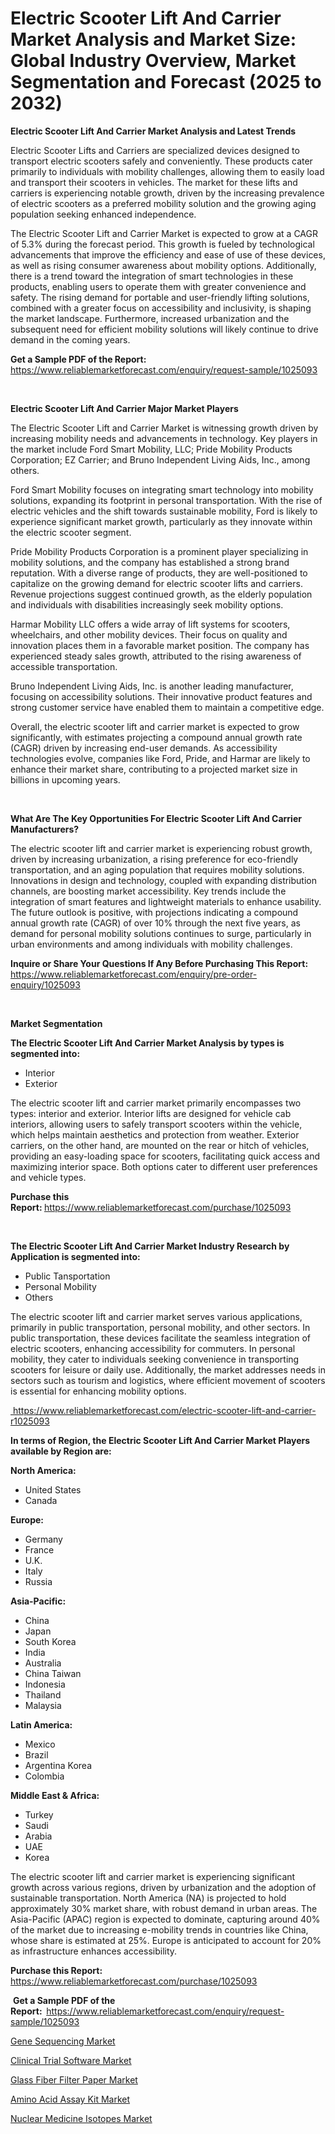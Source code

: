 <p><h1>Electric Scooter Lift And Carrier Market Analysis and Market Size: Global Industry Overview, Market Segmentation and Forecast (2025 to 2032)</h1></p><p><strong>Electric Scooter Lift And Carrier Market Analysis and Latest Trends</strong></p>
<p><p>Electric Scooter Lifts and Carriers are specialized devices designed to transport electric scooters safely and conveniently. These products cater primarily to individuals with mobility challenges, allowing them to easily load and transport their scooters in vehicles. The market for these lifts and carriers is experiencing notable growth, driven by the increasing prevalence of electric scooters as a preferred mobility solution and the growing aging population seeking enhanced independence.</p><p>The Electric Scooter Lift and Carrier Market is expected to grow at a CAGR of 5.3% during the forecast period. This growth is fueled by technological advancements that improve the efficiency and ease of use of these devices, as well as rising consumer awareness about mobility options. Additionally, there is a trend toward the integration of smart technologies in these products, enabling users to operate them with greater convenience and safety. The rising demand for portable and user-friendly lifting solutions, combined with a greater focus on accessibility and inclusivity, is shaping the market landscape. Furthermore, increased urbanization and the subsequent need for efficient mobility solutions will likely continue to drive demand in the coming years.</p></p>
<p><strong>Get a Sample PDF of the Report:&nbsp;</strong> <a href="https://www.reliablemarketforecast.com/enquiry/request-sample/1025093?utm_campaign=1110&utm_medium=2&utm_source=Github&utm_content=ia&utm_term=06032025&utm_id=electric-scooter-lift-and-carrier">https://www.reliablemarketforecast.com/enquiry/request-sample/1025093</a></p>
<p>&nbsp;</p>
<p><strong>Electric Scooter Lift And Carrier Major Market Players</strong></p>
<p><p>The Electric Scooter Lift and Carrier Market is witnessing growth driven by increasing mobility needs and advancements in technology. Key players in the market include Ford Smart Mobility, LLC; Pride Mobility Products Corporation; EZ Carrier; and Bruno Independent Living Aids, Inc., among others. </p><p>Ford Smart Mobility focuses on integrating smart technology into mobility solutions, expanding its footprint in personal transportation. With the rise of electric vehicles and the shift towards sustainable mobility, Ford is likely to experience significant market growth, particularly as they innovate within the electric scooter segment.</p><p>Pride Mobility Products Corporation is a prominent player specializing in mobility solutions, and the company has established a strong brand reputation. With a diverse range of products, they are well-positioned to capitalize on the growing demand for electric scooter lifts and carriers. Revenue projections suggest continued growth, as the elderly population and individuals with disabilities increasingly seek mobility options.</p><p>Harmar Mobility LLC offers a wide array of lift systems for scooters, wheelchairs, and other mobility devices. Their focus on quality and innovation places them in a favorable market position. The company has experienced steady sales growth, attributed to the rising awareness of accessible transportation.</p><p>Bruno Independent Living Aids, Inc. is another leading manufacturer, focusing on accessibility solutions. Their innovative product features and strong customer service have enabled them to maintain a competitive edge. </p><p>Overall, the electric scooter lift and carrier market is expected to grow significantly, with estimates projecting a compound annual growth rate (CAGR) driven by increasing end-user demands. As accessibility technologies evolve, companies like Ford, Pride, and Harmar are likely to enhance their market share, contributing to a projected market size in billions in upcoming years.</p></p>
<p>&nbsp;</p>
<p><strong>What Are The Key Opportunities For Electric Scooter Lift And Carrier Manufacturers?</strong></p>
<p><p>The electric scooter lift and carrier market is experiencing robust growth, driven by increasing urbanization, a rising preference for eco-friendly transportation, and an aging population that requires mobility solutions. Innovations in design and technology, coupled with expanding distribution channels, are boosting market accessibility. Key trends include the integration of smart features and lightweight materials to enhance usability. The future outlook is positive, with projections indicating a compound annual growth rate (CAGR) of over 10% through the next five years, as demand for personal mobility solutions continues to surge, particularly in urban environments and among individuals with mobility challenges.</p></p>
<p><strong>Inquire or Share Your Questions If Any Before Purchasing This Report:</strong> <a href="https://www.reliablemarketforecast.com/enquiry/pre-order-enquiry/1025093?utm_campaign=1110&utm_medium=2&utm_source=Github&utm_content=ia&utm_term=06032025&utm_id=electric-scooter-lift-and-carrier">https://www.reliablemarketforecast.com/enquiry/pre-order-enquiry/1025093</a></p>
<p>&nbsp;</p>
<p><strong>Market Segmentation</strong></p>
<p><strong>The Electric Scooter Lift And Carrier Market Analysis by types is segmented into:</strong></p>
<p><ul><li>Interior</li><li>Exterior</li></ul></p>
<p><p>The electric scooter lift and carrier market primarily encompasses two types: interior and exterior. Interior lifts are designed for vehicle cab interiors, allowing users to safely transport scooters within the vehicle, which helps maintain aesthetics and protection from weather. Exterior carriers, on the other hand, are mounted on the rear or hitch of vehicles, providing an easy-loading space for scooters, facilitating quick access and maximizing interior space. Both options cater to different user preferences and vehicle types.</p></p>
<p><strong>Purchase this Report:&nbsp;</strong><a href="https://www.reliablemarketforecast.com/purchase/1025093?utm_campaign=1110&utm_medium=2&utm_source=Github&utm_content=ia&utm_term=06032025&utm_id=electric-scooter-lift-and-carrier">https://www.reliablemarketforecast.com/purchase/1025093</a></p>
<p>&nbsp;</p>
<p><strong>The Electric Scooter Lift And Carrier Market Industry Research by Application is segmented into:</strong></p>
<p><ul><li>Public Tansportation</li><li>Personal Mobility</li><li>Others</li></ul></p>
<p><p>The electric scooter lift and carrier market serves various applications, primarily in public transportation, personal mobility, and other sectors. In public transportation, these devices facilitate the seamless integration of electric scooters, enhancing accessibility for commuters. In personal mobility, they cater to individuals seeking convenience in transporting scooters for leisure or daily use. Additionally, the market addresses needs in sectors such as tourism and logistics, where efficient movement of scooters is essential for enhancing mobility options.</p></p>
<p><a href="https://www.reliablemarketforecast.com/electric-scooter-lift-and-carrier-r1025093?utm_campaign=1110&utm_medium=2&utm_source=Github&utm_content=ia&utm_term=06032025&utm_id=electric-scooter-lift-and-carrier">&nbsp;https://www.reliablemarketforecast.com/electric-scooter-lift-and-carrier-r1025093</a></p>
<p><strong>In terms of Region, the Electric Scooter Lift And Carrier Market Players available by Region are:</strong></p>
<p>
    <p> <strong> North America: </strong>
        <ul>
            <li>United States</li>
            <li>Canada</li>
        </ul>
        </p> 
    <p> <strong> Europe: </strong>
        <ul>
            <li>Germany</li>
            <li>France</li>
            <li>U.K.</li>
            <li>Italy</li>
            <li>Russia</li>
        </ul>
        </p> 
    <p> <strong> Asia-Pacific: </strong>
        <ul>
            <li>China</li>
            <li>Japan</li>
            <li>South Korea</li>
            <li>India</li>
            <li>Australia</li>
            <li>China Taiwan</li>
            <li>Indonesia</li>
            <li>Thailand</li>
            <li>Malaysia</li>
        </ul>
        </p> 
    <p> <strong> Latin America: </strong>
        <ul>
            <li>Mexico</li>
            <li>Brazil</li>
            <li>Argentina Korea</li>
            <li>Colombia</li>
        </ul>
        </p> 
    <p> <strong> Middle East & Africa: </strong>
        <ul>
            <li>Turkey</li>
            <li>Saudi</li>
            <li>Arabia</li>
            <li>UAE</li>
            <li>Korea</li>
        </ul>
    </p>
    </p>
<p><p>The electric scooter lift and carrier market is experiencing significant growth across various regions, driven by urbanization and the adoption of sustainable transportation. North America (NA) is projected to hold approximately 30% market share, with robust demand in urban areas. The Asia-Pacific (APAC) region is expected to dominate, capturing around 40% of the market due to increasing e-mobility trends in countries like China, whose share is estimated at 25%. Europe is anticipated to account for 20% as infrastructure enhances accessibility.</p></p>
<p><strong>Purchase this Report: </strong><a href="https://www.reliablemarketforecast.com/purchase/1025093?utm_campaign=1110&utm_medium=2&utm_source=Github&utm_content=ia&utm_term=06032025&utm_id=electric-scooter-lift-and-carrier">https://www.reliablemarketforecast.com/purchase/1025093</a></p>
<p>&nbsp;<strong>Get a Sample PDF of the Report:&nbsp;&nbsp;</strong><a href="https://www.reliablemarketforecast.com/enquiry/request-sample/1025093?utm_campaign=1110&utm_medium=2&utm_source=Github&utm_content=ia&utm_term=06032025&utm_id=electric-scooter-lift-and-carrier">https://www.reliablemarketforecast.com/enquiry/request-sample/1025093</a></p>
<p><strong></strong></p>
<p><p><a href="https://github.com/bibzmuiko/Market-Research-Report-List-1/blob/main/gene-sequencing-market.md?utm_campaign=1110&utm_medium=2&utm_source=Github&utm_content=ia&utm_term=06032025&utm_id=electric-scooter-lift-and-carrier">Gene Sequencing Market</a></p><p><a href="https://github.com/kumadenthela/Market-Research-Report-List-1/blob/main/clinical-trial-software-market.md?utm_campaign=1110&utm_medium=2&utm_source=Github&utm_content=ia&utm_term=06032025&utm_id=electric-scooter-lift-and-carrier">Clinical Trial Software Market</a></p><p><a href="https://github.com/vaeilabin/Market-Research-Report-List-1/blob/main/glass-fiber-filter-paper-market.md?utm_campaign=1110&utm_medium=2&utm_source=Github&utm_content=ia&utm_term=06032025&utm_id=electric-scooter-lift-and-carrier">Glass Fiber Filter Paper Market</a></p><p><a href="https://github.com/ikokwuihepa/Market-Research-Report-List-1/blob/main/amino-acid-assay-kit-market.md?utm_campaign=1110&utm_medium=2&utm_source=Github&utm_content=ia&utm_term=06032025&utm_id=electric-scooter-lift-and-carrier">Amino Acid Assay Kit Market</a></p><p><a href="https://github.com/alekitanis/Market-Research-Report-List-1/blob/main/nuclear-medicine-isotopes-market.md?utm_campaign=1110&utm_medium=2&utm_source=Github&utm_content=ia&utm_term=06032025&utm_id=electric-scooter-lift-and-carrier">Nuclear Medicine Isotopes Market</a></p></p>